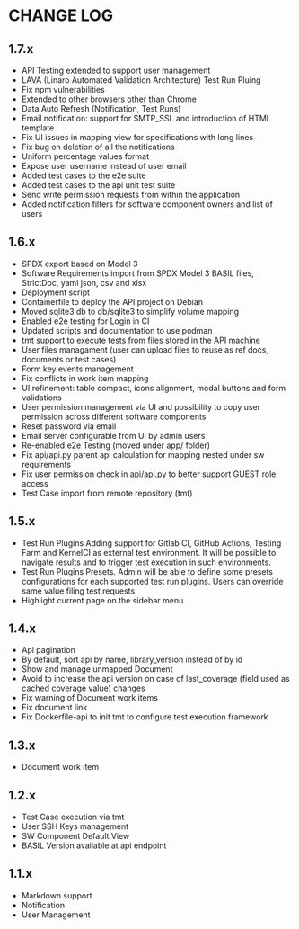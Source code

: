 # CHANGE LOG

## 1.7.x

- API Testing extended to support user management
- LAVA (Linaro Automated Validation Architecture) Test Run Pluing
- Fix npm vulnerabilities
- Extended to other browsers other than Chrome
- Data Auto Refresh (Notification, Test Runs)
- Email notification: support for SMTP_SSL and introduction of HTML template
- Fix UI issues in mapping view for specifications with long lines
- Fix bug on deletion of all the notifications
- Uniform percentage values format
- Expose user username instead of user email
- Added test cases to the e2e suite
- Added test cases to the api unit test suite
- Send write permission requests from within the application
- Added notification filters for software component owners and list of users

## 1.6.x

- SPDX export based on Model 3
- Software Requirements import from SPDX Model 3 BASIL files, StrictDoc, yaml json, csv and xlsx
- Deployment script
- Containerfile to deploy the API project on Debian
- Moved sqlite3 db to db/sqlite3 to simplify volume mapping
- Enabled e2e testing for Login in CI
- Updated scripts and documentation to use podman
- tmt support to execute tests from files stored in the API machine
- User files managament (user can upload files to reuse as ref docs, documents or test cases)
- Form key events management
- Fix conflicts in work item mapping
- UI refinement: table compact, icons alignment, modal buttons and form validations
- User permission management via UI and possibility to copy user permission across different software components
- Reset password via email
- Email server configurable from UI by admin users
- Re-enabled e2e Testing (moved under app/ folder)
- Fix api/api.py parent api calculation for mapping nested under sw requirements
- Fix user permission check in api/api.py to better support GUEST role access
- Test Case import from remote repository (tmt)

## 1.5.x

- Test Run Plugins
  Adding support for Gitlab CI, GitHub Actions, Testing Farm and KernelCI
  as external test environment. It will be possible to navigate results and to
  trigger test execution in such environments.
- Test Run Plugins Presets. Admin will be able to define some presets configurations
  for each supported test run plugins. Users can override same value filing test requests.
- Highlight current page on the sidebar menu

## 1.4.x

- Api pagination
- By default, sort api by name, library_version instead of by id
- Show and manage unmapped Document
- Avoid to increase the api version on case of last_coverage (field used as cached coverage value) changes
- Fix warning of Document work items
- Fix document link
- Fix Dockerfile-api to init tmt to configure test execution framework

## 1.3.x

- Document work item

## 1.2.x

- Test Case execution via tmt
- User SSH Keys management
- SW Component Default View
- BASIL Version available at api endpoint

## 1.1.x

- Markdown support
- Notification
- User Management
